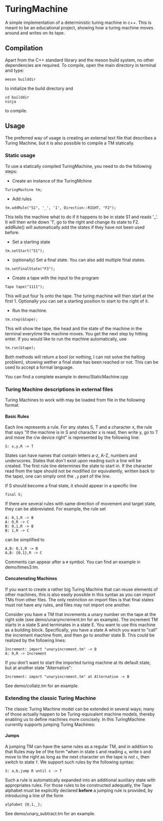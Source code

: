 # TuringMachine
A simple implementation of a deterministic turing machine in c++.
This is meant to be an educational project, showing how a turing machine moves around and writes on its tape.

## Compilation
Apart from the C++ standard library and the meson build system, no other dependencies are required. To compile, open the main directory in terminal and type:

```
meson builddir
```

to initialize the build directory and
```
cd builddir
ninja
```

to compile.


## Usage
The preferred way of usage is creating an external text file that describes a Turing Machine, but it is also possible to compile a TM statically.

### Static usage
To use a statically compiled TuringMachine, you need to do the following steps:

- Create an instance of the TuringMchine

```
TuringMachine tm;
```

- Add rules
```
tm.addRule("S1", '_', '1', Direction::RIGHT, "F2");
```
This tells the machine what to do if it happens to be in state S1 and reads '_'. It will then write down '1', go to the right and change its state to F2. addRule() will automatically add the states if they have not been used before.

- Set a starting state
```
tm.setStart("S1");
```

- (optionally) Set a final state. You can also add multiple final states.
```
tm.setFinalState("F3");
```

- Create a tape with the input to the program
```
Tape tape("1111");
```
This will put four 1s  onto the tape. The turing machine will then start at the first 1. Optionally you can set a starting position to start to the right of it.

- Run the machine.
```
tm.step(&tape);
```
This will show the tape, the head and the state of the machine in the terminal everytime the machine moves. You get the next step by hitting enter. If you would like to run the machine automatically, use
```
tm.run(&tape);
```
Both methods will return a bool (or nothing, I can not solve the halting problem), showing wether a final state has been reached or not. This can be used to accept a formal language.

You can find a complete example in demo/StaticMachine.cpp

### Turing Machine descriptions in external files
Turing Machines to work with may be loaded from file in the following format.

#### Basic Rules
Each line represents a rule. For any states S, T and a character x, the rule that says "If the machine is in S and character x is read, then write y, go to T and move the r/w device right" is represented by the following line:
```
S: x,y,R -> T
```
States can have names that contain letters a-z, A-Z, numbers and underscores. States that don't exist upon reading such a line will be created. The first rule line determines the state to start in.
If the character read from the tape should not be modified (or equivalently, written back to the tape), one can simply omit the `,y` part of the line.

If S should become a final state, it should appear in a specific line
```
final S;
```

If there are several rules with same direction of movement and target state, they can be abbreviated.
For example, the rule set
```
A: 0,1,R -> B
A: 0,R -> C
B: 0,1,R -> B
B: 1,R -> C
```
can be simplified to
```
A,B: 0,1,R -> B
A,B: {0,1},R -> C
```

Comments can appear after a `#` symbol.
You can find an example in demo/times3.tm.

#### Concatenating Machines
If you want to create a rather big Turing Machine that can reuse elements of other machines,
this is also easily possible in this syntax as you can import TMs from other files.
The only restriction on import files is that final states must not have any rules,
and files may not import one another.

Consider you have a TM that increments a unary number on the tape at the right side
(see demo/unaryincrement.tm for an example). The increment TM starts in a state S
and terminates in a state E. You want to use this machine as a building block.
Specifically, you have a state A which you want to "call" the increment machine from,
and then go to another state B.
This could be realized by the following lines:
```
Increment: import "unaryincrement.tm" -> B
A: 0,R -> Increment
```

If you don't want to start the imported turing machine at its default state, but
at another state "Alternative":
```
Increment: import "unaryincrement.tm" at Alternative -> B
```

See demo/collatz.tm for an example.

### Extending the classic Turing Machine
The classic Turing Machine model can be extended in several ways; many of those actually happen to be Turing-equivalent machine models, thereby enabling us to define machines more concisely.
In this TuringMachine currently supports jumping Turing Machines:

#### Jumps
A jumping TM can have the same rules as a regular TM, and in addition to that Rules may be of the form "when in state `S` and reading `a`, write `b` and move to the right as long as the next character on the tape is not `c`, then switch to state `T`. We support such rules by the following syntax:
```
S: a,b,jump R until c -> T
```

Such a rule is automatically expanded into an additional auxiliary state with appropriates rules. For those rules to be constructed adequatly, the Tape alphabet must be explicitly declared **before** a jumping rule is provided, by introducing a line of the form
```
alphabet {0,1,_};
```

See demo/unary_subtract.tm for an example.
